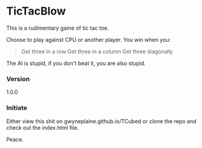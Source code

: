 # TicTacBlow

This is a rudimentary game of tic tac toe. 

Choose to play against CPU or another player. You win when you:

> Get three in a row 
> Get three in a column
> Get three diagonally

The AI is stupid, if you don't beat it, you are also stupid. 

### Version
1.0.0

### Initiate
Either view this shit on gwyneplaine.github.io/TCubed or clone the repo and check out the index.html file. 

Peace. 
